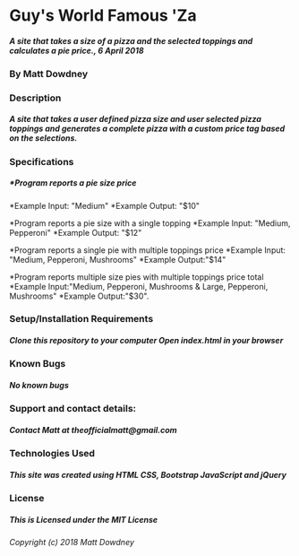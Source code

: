 # Guy's World Famous 'Za
#### _A site that takes a size of a pizza and the selected toppings and calculates a pie price., 6 April 2018_

### By Matt Dowdney

### Description
##### _A site that takes a user defined pizza size and user selected pizza toppings and generates a complete pizza with a custom price tag based on the selections._

### Specifications

##### *Program reports a pie size price
  *Example Input: "Medium"
  *Example Output: "$10"

*Program reports a pie size with a single topping
  *Example Input: "Medium, Pepperoni"
  *Example Output: "$12"

*Program reports a single pie with multiple toppings price
  *Example Input: "Medium, Pepperoni, Mushrooms"
  *Example Output:"$14"

*Program reports multiple size pies with multiple toppings price total
  *Example Input:"Medium, Pepperoni, Mushrooms & Large, Pepperoni, Mushrooms"
  *Example Output:"$30".

### Setup/Installation Requirements
##### _Clone this repository to your computer Open index.html in your browser_

### Known Bugs
##### _No known bugs_

### Support and contact details:
##### _Contact Matt at theofficialmatt@gmail.com_

### Technologies Used
##### _This site was created using HTML CSS, Bootstrap JavaScript and jQuery_

### License
##### _This is Licensed under the MIT License_

_Copyright (c) 2018 Matt Dowdney_
